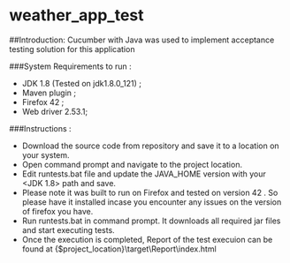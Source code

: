 # weather_app_test
##Introduction: Cucumber with Java was used to implement acceptance testing solution for this application

###System Requirements to run :

- JDK 1.8 (Tested on jdk1.8.0_121) ;
- Maven plugin ;
- Firefox 42 ;
- Web driver 2.53.1;

###Instructions :

- Download the source code from repository and save it to a location on your system.
- Open command prompt and navigate to the project <root> location.
- Edit runtests.bat file and update the JAVA_HOME version with your <JDK 1.8> path and save.
- Please note it was built to run on Firefox and tested on version 42 . So please have it installed incase you encounter any issues on the   version of firefox you have.
- Run runtests.bat in command prompt. It downloads all required jar files and start executing tests.
- Once the execution is completed, Report of the test execuion can be found at {$project_location}\target\Report\index.html

